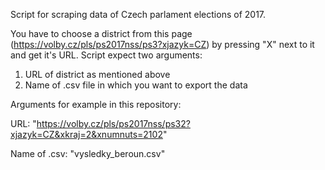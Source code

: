 Script for scraping data of Czech parlament elections of 2017.


You have to choose a district from this page (https://volby.cz/pls/ps2017nss/ps3?xjazyk=CZ) by pressing "X" next to it and get it's URL.
Script expect two arguments:
1) URL of district as mentioned above
2) Name of .csv file in which you want to export the data


Arguments for example in this repository: 


URL: "https://volby.cz/pls/ps2017nss/ps32?xjazyk=CZ&xkraj=2&xnumnuts=2102"

Name of .csv: "vysledky_beroun.csv"
